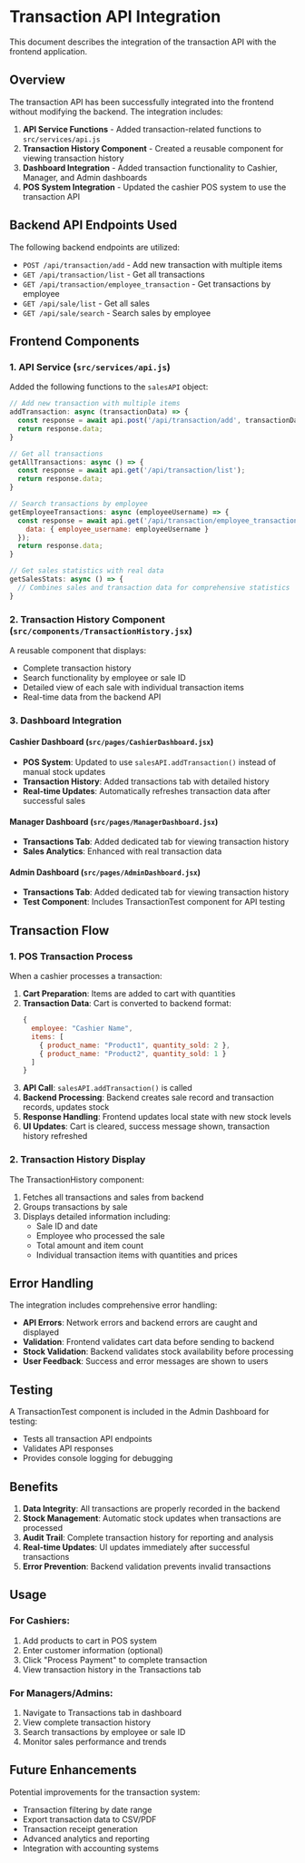 # Transaction API Integration

This document describes the integration of the transaction API with the frontend application.

## Overview

The transaction API has been successfully integrated into the frontend without modifying the backend. The integration includes:

1. **API Service Functions** - Added transaction-related functions to `src/services/api.js`
2. **Transaction History Component** - Created a reusable component for viewing transaction history
3. **Dashboard Integration** - Added transaction functionality to Cashier, Manager, and Admin dashboards
4. **POS System Integration** - Updated the cashier POS system to use the transaction API

## Backend API Endpoints Used

The following backend endpoints are utilized:

- `POST /api/transaction/add` - Add new transaction with multiple items
- `GET /api/transaction/list` - Get all transactions
- `GET /api/transaction/employee_transaction` - Get transactions by employee
- `GET /api/sale/list` - Get all sales
- `GET /api/sale/search` - Search sales by employee

## Frontend Components

### 1. API Service (`src/services/api.js`)

Added the following functions to the `salesAPI` object:

```javascript
// Add new transaction with multiple items
addTransaction: async (transactionData) => {
  const response = await api.post('/api/transaction/add', transactionData);
  return response.data;
}

// Get all transactions
getAllTransactions: async () => {
  const response = await api.get('/api/transaction/list');
  return response.data;
}

// Search transactions by employee
getEmployeeTransactions: async (employeeUsername) => {
  const response = await api.get('/api/transaction/employee_transaction', {
    data: { employee_username: employeeUsername }
  });
  return response.data;
}

// Get sales statistics with real data
getSalesStats: async () => {
  // Combines sales and transaction data for comprehensive statistics
}
```

### 2. Transaction History Component (`src/components/TransactionHistory.jsx`)

A reusable component that displays:
- Complete transaction history
- Search functionality by employee or sale ID
- Detailed view of each sale with individual transaction items
- Real-time data from the backend API

### 3. Dashboard Integration

#### Cashier Dashboard (`src/pages/CashierDashboard.jsx`)
- **POS System**: Updated to use `salesAPI.addTransaction()` instead of manual stock updates
- **Transaction History**: Added transactions tab with detailed history
- **Real-time Updates**: Automatically refreshes transaction data after successful sales

#### Manager Dashboard (`src/pages/ManagerDashboard.jsx`)
- **Transactions Tab**: Added dedicated tab for viewing transaction history
- **Sales Analytics**: Enhanced with real transaction data

#### Admin Dashboard (`src/pages/AdminDashboard.jsx`)
- **Transactions Tab**: Added dedicated tab for viewing transaction history
- **Test Component**: Includes TransactionTest component for API testing

## Transaction Flow

### 1. POS Transaction Process

When a cashier processes a transaction:

1. **Cart Preparation**: Items are added to cart with quantities
2. **Transaction Data**: Cart is converted to backend format:
   ```javascript
   {
     employee: "Cashier Name",
     items: [
       { product_name: "Product1", quantity_sold: 2 },
       { product_name: "Product2", quantity_sold: 1 }
     ]
   }
   ```
3. **API Call**: `salesAPI.addTransaction()` is called
4. **Backend Processing**: Backend creates sale record and transaction records, updates stock
5. **Response Handling**: Frontend updates local state with new stock levels
6. **UI Updates**: Cart is cleared, success message shown, transaction history refreshed

### 2. Transaction History Display

The TransactionHistory component:
1. Fetches all transactions and sales from backend
2. Groups transactions by sale
3. Displays detailed information including:
   - Sale ID and date
   - Employee who processed the sale
   - Total amount and item count
   - Individual transaction items with quantities and prices

## Error Handling

The integration includes comprehensive error handling:

- **API Errors**: Network errors and backend errors are caught and displayed
- **Validation**: Frontend validates cart data before sending to backend
- **Stock Validation**: Backend validates stock availability before processing
- **User Feedback**: Success and error messages are shown to users

## Testing

A TransactionTest component is included in the Admin Dashboard for testing:
- Tests all transaction API endpoints
- Validates API responses
- Provides console logging for debugging

## Benefits

1. **Data Integrity**: All transactions are properly recorded in the backend
2. **Stock Management**: Automatic stock updates when transactions are processed
3. **Audit Trail**: Complete transaction history for reporting and analysis
4. **Real-time Updates**: UI updates immediately after successful transactions
5. **Error Prevention**: Backend validation prevents invalid transactions

## Usage

### For Cashiers:
1. Add products to cart in POS system
2. Enter customer information (optional)
3. Click "Process Payment" to complete transaction
4. View transaction history in the Transactions tab

### For Managers/Admins:
1. Navigate to Transactions tab in dashboard
2. View complete transaction history
3. Search transactions by employee or sale ID
4. Monitor sales performance and trends

## Future Enhancements

Potential improvements for the transaction system:
- Transaction filtering by date range
- Export transaction data to CSV/PDF
- Transaction receipt generation
- Advanced analytics and reporting
- Integration with accounting systems
